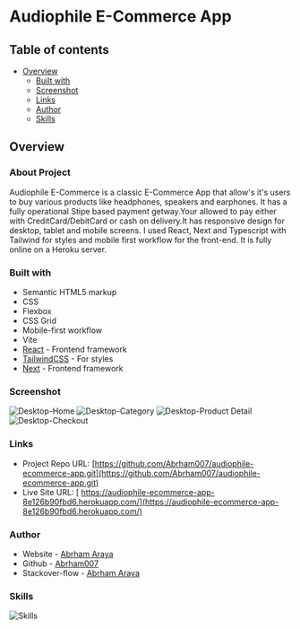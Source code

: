 # Audiophile E-Commerce App

## Table of contents

- [Overview](#overview)
  - [Built with](#built-with)
  - [Screenshot](#screenshot)
  - [Links](#links)
  - [Author](#author)
  - [Skills](#skills)

## Overview

### About Project

Audiophile E-Commerce is a classic E-Commerce App that allow's it's users to buy various products like headphones, speakers and earphones. It has a fully operational Stipe based payment getway.Your allowed to pay either with CreditCard/DebitCard or cash on delivery.It has responsive design for desktop, tablet and mobile screens. I used React, Next and Typescript with Tailwind for styles and mobile first workflow for the front-end. It is fully online on a Heroku server.

### Built with

- Semantic HTML5 markup
- CSS
- Flexbox
- CSS Grid
- Mobile-first workflow
- Vite
- [React](https://reactjs.org/) - Frontend framework
- [TailwindCSS](https://tailwindcss.com//) - For styles
- [Next](https://nextjs.org) - Frontend framework

### Screenshot

![Desktop-Home](./screenshots/screenshot-1.png)
![Desktop-Category](./screenshots/screenshot-2.png)
![Desktop-Product Detail](./screenshots/screenshot-3.png)
![Desktop-Checkout](./screenshots/screenshot-4.png)

### Links

- Project Repo URL: [https://github.com/Abrham007/audiophile-ecommerce-app.git](https://github.com/Abrham007/audiophile-ecommerce-app.git)
- Live Site URL: [ https://audiophile-ecommerce-app-8e126b90fbd6.herokuapp.com/](https://audiophile-ecommerce-app-8e126b90fbd6.herokuapp.com/)

### Author

- Website - [Abrham Araya](https://www.your-site.com)
- Github - [Abrham007](https://github.com/Abrham007)
- Stackover-flow - [Abrham Araya](https://stackoverflow.com/users/22762463/abrham-araya)

### Skills

![Skills](./screenshots/skills.png)
